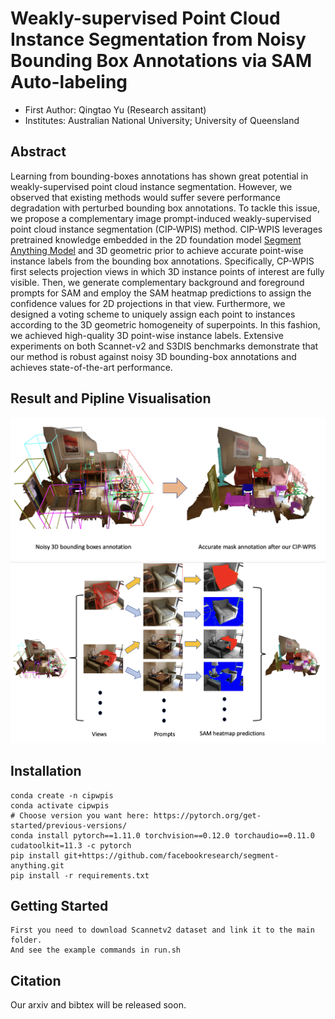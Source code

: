 # Weakly-supervised Point Cloud Instance Segmentation from Noisy Bounding Box Annotations via SAM Auto-labeling
- First Author: Qingtao Yu (Research assitant)
- Institutes: Australian National University; University of Queensland

## Abstract
Learning from bounding-boxes annotations has shown great potential in weakly-supervised point cloud instance segmentation. However, we observed that existing methods would suffer severe performance degradation with perturbed bounding box annotations. To tackle this issue, we propose a complementary image prompt-induced weakly-supervised point cloud instance segmentation (CIP-WPIS) method. CIP-WPIS leverages pretrained knowledge embedded in the 2D foundation model [Segment Anything Model](https://github.com/facebookresearch/segment-anything) and 3D geometric prior to achieve accurate point-wise instance labels from the bounding box annotations. Specifically, CP-WPIS first selects projection views in which 3D instance points of interest are fully visible. Then, we generate complementary background and foreground prompts for SAM and employ the SAM heatmap predictions to assign the confidence values for 2D projections in that view. Furthermore, we designed a voting scheme to uniquely assign each point to instances according to the 3D geometric homogeneity of superpoints. In this fashion, we achieved high-quality 3D point-wise instance labels. Extensive experiments on both Scannet-v2 and S3DIS benchmarks demonstrate that our method is robust against noisy 3D bounding-box annotations and achieves state-of-the-art performance.

## Result and Pipline Visualisation

![](./docs/image1.png)
![](./docs/image2.png)


## Installation
```
conda create -n cipwpis
conda activate cipwpis
# Choose version you want here: https://pytorch.org/get-started/previous-versions/
conda install pytorch==1.11.0 torchvision==0.12.0 torchaudio==0.11.0 cudatoolkit=11.3 -c pytorch
pip install git+https://github.com/facebookresearch/segment-anything.git 
pip install -r requirements.txt
```

## Getting Started
```
First you need to download Scannetv2 dataset and link it to the main folder.
And see the example commands in run.sh
```

## Citation
Our arxiv and bibtex will be released soon.

